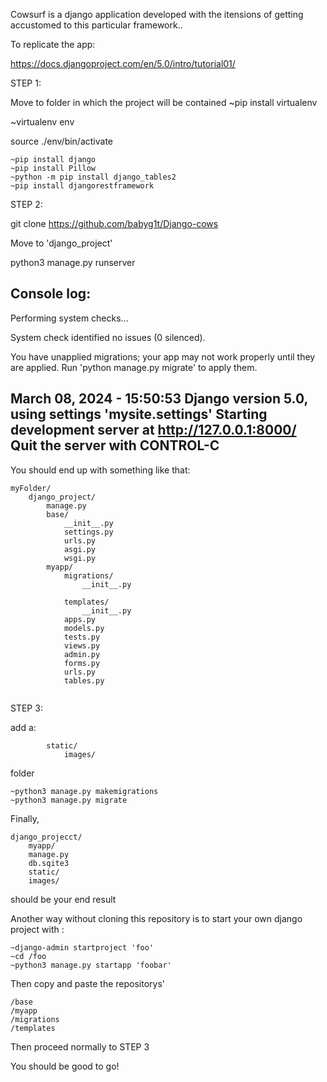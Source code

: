 Cowsurf is a django application developed with the itensions of getting accustomed to this particular framework..

To replicate the app:

https://docs.djangoproject.com/en/5.0/intro/tutorial01/ 

STEP 1:

Move to folder in which the project will be contained
~pip install virtualenv

~virtualenv env

source ./env/bin/activate
```
~pip install django
~pip install Pillow
~python -m pip install django_tables2
~pip install djangorestframework
```
STEP 2:

git clone https://github.com/babyg1t/Django-cows



Move to 'django_project'

python3 manage.py runserver

Console log:
---------------------------------------------
Performing system checks...

System check identified no issues (0 silenced).

You have unapplied migrations; your app may not work properly until they are applied.
Run 'python manage.py migrate' to apply them.

March 08, 2024 - 15:50:53
Django version 5.0, using settings 'mysite.settings'
Starting development server at http://127.0.0.1:8000/
Quit the server with CONTROL-C
---------------------------------------------


You should end up with something like that:
```
myFolder/
    django_project/
        manage.py
        base/
            __init__.py
            settings.py
            urls.py
            asgi.py
            wsgi.py
        myapp/
            migrations/
                __init__.py

            templates/
                __init__.py
            apps.py        
            models.py
            tests.py
            views.py
            admin.py
            forms.py
            urls.py
            tables.py
			
```
STEP 3:

add a:
```
        static/
            images/
```
folder
```
~python3 manage.py makemigrations 
~python3 manage.py migrate
```
Finally,
```
django_projecct/
    myapp/
    manage.py
    db.sqite3
    static/
	images/
```
should be your end result 

Another way without cloning this repository is to 
start your own django project with :
```
~django-admin startproject 'foo'
~cd /foo
~python3 manage.py startapp 'foobar'
```
Then copy and paste the repositorys' 
```
/base
/myapp
/migrations
/templates
```
Then proceed normally to STEP 3

You should be good to go!




